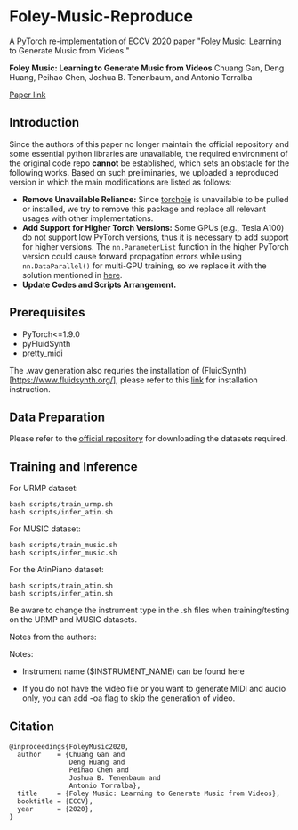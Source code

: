 # Foley-Music-Reproduce
A PyTorch re-implementation of ECCV 2020 paper "Foley Music: Learning to Generate Music from Videos "  

**Foley Music: Learning to Generate Music from Videos** Chuang Gan, Deng Huang, Peihao Chen, Joshua B. Tenenbaum, and Antonio Torralba

[Paper link](https://arxiv.org/abs/2007.10984)  

## Introduction  

Since the authors of this paper no longer maintain the official repository and some essential python libraries are unavailable, the required environment of the original code repo **cannot** be established, which sets an obstacle for the following works. Based on such preliminaries, we uploaded a reproduced version in which the main modifications are listed as follows:

- **Remove Unavailable Reliance:**  Since [torchpie](https://github.com/SunDoge/cifar10-torchpie) is unavailable to be pulled or installed, we try to remove this package and replace all relevant usages with other implementations.   
- **Add Support for Higher Torch Versions:** Some GPUs (e.g., Tesla A100) do not support low PyTorch versions, thus it is necessary to add support for higher versions. The `nn.ParameterList` function in the higher PyTorch version could cause forward propagation errors while using `nn.DataParallel()` for multi-GPU training, so we replace it with the solution mentioned in [here](https://github.com/lucidrains/axial-attention/issues/11).
- **Update Codes and Scripts Arrangement.**  

## Prerequisites  

- PyTorch<=1.9.0  
- pyFluidSynth  
- pretty_midi  

The .wav generation also requries the installation of (FluidSynth)[https://www.fluidsynth.org/], please refer to this [link](https://github.com/FluidSynth/fluidsynth) for installation instruction.  

## Data Preparation  

Please refer to the [official repository](https://github.com/chuangg/Foley-Music) for downloading the datasets required.  

## Training and Inference  

For URMP dataset:

    bash scripts/train_urmp.sh  
    bash scripts/infer_atin.sh
    
For MUSIC dataset:  

    bash scripts/train_music.sh  
    bash scripts/infer_music.sh  
    
For the AtinPiano dataset:

    bash scripts/train_atin.sh  
    bash scripts/infer_atin.sh  

Be aware to change the instrument type in the .sh files when training/testing on the URMP and MUSIC datasets.  

Notes from the authors:  

Notes:

- Instrument name ($INSTRUMENT_NAME) can be found here

- If you do not have the video file or you want to generate MIDI and audio only, you can add -oa flag to skip the generation of video.  

## Citation  

    @inproceedings{FoleyMusic2020,
      author    = {Chuang Gan and
                   Deng Huang and
                   Peihao Chen and
                   Joshua B. Tenenbaum and
                   Antonio Torralba},
      title     = {Foley Music: Learning to Generate Music from Videos},
      booktitle = {ECCV},
      year      = {2020},
    }
